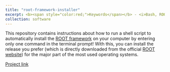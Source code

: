 ```yaml
---
title: "root-framework-installer"
excerpt: <b><span style="color:red;">Keywords</span></b> - <i>Bash, ROOT, script</i>. <br/><br/>A shell script to automatically install the ROOT framework on Ubuntu, Windows or MacOS operating systems.
collection: software
---
```


This repository contains instructions about how to run a shell script to automatically install the [ROOT framework](https://github.com/root-project/root) on your computer by entering only one command in the terminal prompt! With this, you can install the release you prefer (which is directly downloaded from the official [ROOT website](https://root.cern/install/all_releases/)) for the major part of the most used operating systems.

[Project link](https://github.com/JustWhit3/root-framework-installer)
